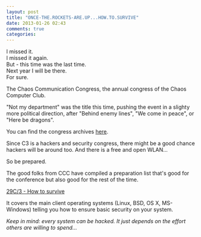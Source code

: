 ```yaml
---
layout: post
title: "ONCE-THE.ROCKETS-ARE.UP...HOW.TO.SURVIVE"
date: 2013-01-26 02:43
comments: true
categories: 
---
```


I missed it.  
I missed it again.  
But - this time was the last time.  
Next year I will be there.  
For sure.

The Chaos Communication Congress, the annual congress of the Chaos
Computer Club.

"Not my department" was the title this time, pushing the event in a
slighty more political direction, after "Behind enemy lines", "We 
come in peace", or "Here be dragons".

You can find the congress archives [here](https://events.ccc.de/congress/).

Since C3 is a hackers and security congress, there might be a good
chance hackers will be around too.  And there is a free and open WLAN...

So be prepared.

The good folks from CCC have compiled a preparation list that's good for
the conference but also good for the rest of the time.

[29C/3 - How to survive](https://events.ccc.de/congress/2012/wiki/How_To_Survive)

It covers the main client operating systems (Linux, BSD, OS X, MS-Windows) telling 
you how to ensure basic security on your system.

_Keep in mind: every system can be hacked.  It just depends on the effort
others are willing to spend..._



